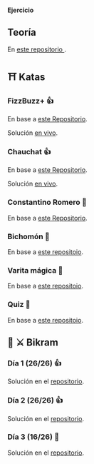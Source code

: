 #### Ejercicio 

## Teoría 
En [este repositorio ](https://github.com/TheBridge-FullStackDeveloper/fundamentos-de-programacion-v2).


## ⛩ Katas

### FizzBuzz+ 👍
En base a [este Repositorio](https://github.com/TheBridge-FullStackDeveloper/fundamentos-de-programacion-kata-fizzbuzz).

Solución [en vivo](https://replit.com/@PalaGato76219/TBW3-JSBizzfuzz#index.js).

### Chauchat 👍
En base a [este Repositorio](https://github.com/TheBridge-FullStackDeveloper/fundamentos-de-programacion-kata-chauchat).

Solución [en vivo](https://replit.com/@PalaGato76219/TBW3-JSChauchat#index.js).

### Constantino Romero 🚩
En base a [este Repositorio](https://github.com/TheBridge-FullStackDeveloper/fundamentos-de-programacion-kata-constantino-romero).

### Bichomón 🚩
En base a [este repositoio](https://github.com/TheBridge-FullStackDeveloper/fundamentos-de-programacion-kata-bichomon).

### Varita mágica 🚩
En base a [este repositoio](/https://github.com/TheBridge-FullStackDeveloper/fundamentos-de-programacion-pp-varita-magica).

### Quiz 🚩
En base a [este repositoio](https://github.com/TheBridge-FullStackDeveloper/proyectos-quiz).


## 🏰 ⚔️ Bikram

### Día 1 (26/26) 👍

Solución en el [repositorio](https://github.com/TommyTraddles/TB_W3-JS_Bikram-1).


### Día 2 (26/26) 👍

Solución en el [repositorio](https://github.com/TommyTraddles/TB_W3-JS_Bikram-2).


### Día 3 (16/26) 🚩

Solución en el [repositorio](https://github.com/TommyTraddles/TB_W3-JS_Bikram-3).


